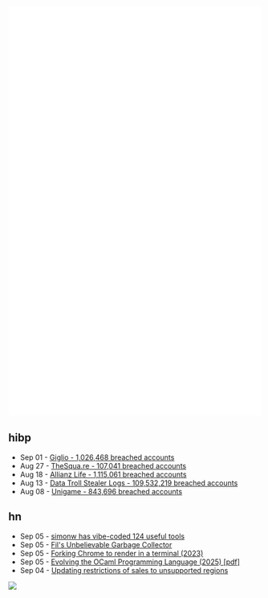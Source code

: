 ![Metrics](https://raw.githubusercontent.com/phixion/phixion/master/metrics.svg)

## hibp

<!--
for https://github.com/phixion/phixion/blob/main/.github/workflows/feeds.yml
-->
<!--START_SECTION:haveibeenpwnd-->
- Sep 01 - [Giglio - 1,026,468 breached accounts](https://haveibeenpwned.com/Breach/Giglio)
- Aug 27 - [TheSqua.re - 107,041 breached accounts](https://haveibeenpwned.com/Breach/TheSquare)
- Aug 18 - [Allianz Life - 1,115,061 breached accounts](https://haveibeenpwned.com/Breach/AllianzLife)
- Aug 13 - [Data Troll Stealer Logs - 109,532,219 breached accounts](https://haveibeenpwned.com/Breach/DataTrollStealerLogs)
- Aug 08 - [Unigame - 843,696 breached accounts](https://haveibeenpwned.com/Breach/Unigame)
<!--END_SECTION:haveibeenpwnd-->

## hn

<!--
for https://github.com/phixion/phixion/blob/main/.github/workflows/feeds.yml
-->
<!--START_SECTION:hn-->
- Sep 05 - [simonw has vibe-coded 124 useful tools](https://simonwillison.net/2025/Sep/4/highlighted-tools/)
- Sep 05 - [Fil's Unbelievable Garbage Collector](https://fil-c.org/fugc)
- Sep 05 - [Forking Chrome to render in a terminal (2023)](https://fathy.fr/carbonyl)
- Sep 05 - [Evolving the OCaml Programming Language (2025) [pdf]](https://kcsrk.info/slides/Evolution_Ashoka_2025.pdf)
- Sep 04 - [Updating restrictions of sales to unsupported regions](https://www.anthropic.com/news/updating-restrictions-of-sales-to-unsupported-regions)
<!--END_SECTION:hn-->

<!--
for https://yhype.me
-->
![](https://hit.yhype.me/github/profile?user_id=13013670)
